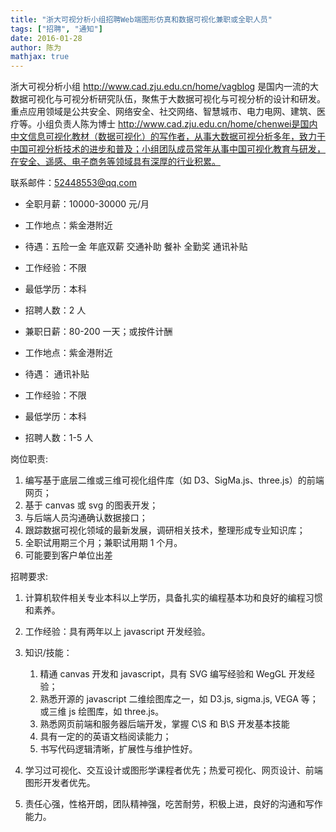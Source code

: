 ```yaml
---
title: "浙大可视分析小组招聘Web端图形仿真和数据可视化兼职或全职人员"
tags: ["招聘", "通知"]
date: 2016-01-28
author: 陈为
mathjax: true
---
```


浙大可视分析小组 http://www.cad.zju.edu.cn/home/vagblog 是国内一流的大数据可视化与可视分析研究队伍，聚焦于大数据可视化与可视分析的设计和研发。重点应用领域是公共安全、网络安全、社交网络、智慧城市、电力电网、建筑、医疗等。小组负责人陈为博士 http://www.cad.zju.edu.cn/home/chenwei是国内中文信息可视化教材（数据可视化）的写作者，从事大数据可视分析多年，致力于中国可视分析技术的进步和普及；小组团队成员常年从事中国可视化教育与研发，在安全、遥感、电子商务等领域具有深厚的行业积累。

联系邮件：52448553@qq.com

- 全职月薪：10000-30000 元/月

- 工作地点：紫金港附近
- 待遇：五险一金 年底双薪 交通补助 餐补 全勤奖 通讯补贴
- 工作经验：不限
- 最低学历：本科
- 招聘人数：2 人
- 兼职日薪：80-200 一天；或按件计酬
- 工作地点：紫金港附近
- 待遇： 通讯补贴
- 工作经验：不限
- 最低学历：本科
- 招聘人数：1-5 人

岗位职责:

1. 编写基于底层二维或三维可视化组件库（如 D3、SigMa.js、three.js）的前端网页；
2. 基于 canvas 或 svg 的图表开发；
3. 与后端人员沟通确认数据接口；
4. 跟踪数据可视化领域的最新发展，调研相关技术，整理形成专业知识库；
5. 全职试用期三个月；兼职试用期 1 个月。
6. 可能要到客户单位出差

招聘要求:

1. 计算机软件相关专业本科以上学历，具备扎实的编程基本功和良好的编程习惯和素养。
2. 工作经验：具有两年以上 javascript 开发经验。
3. 知识/技能：

   1. 精通 canvas 开发和 javascript，具有 SVG 编写经验和 WegGL 开发经验；
   2. 熟悉开源的 javascript 二维绘图库之一，如 D3.js, sigma.js, VEGA 等；或三维 js 绘图库，如 three.js。
   3. 熟悉网页前端和服务器后端开发，掌握 C\S 和 B\S 开发基本技能
   4. 具有一定的的英语文档阅读能力；
   5. 书写代码逻辑清晰，扩展性与维护性好。

4. 学习过可视化、交互设计或图形学课程者优先；热爱可视化、网页设计、前端图形开发者优先。
5. 责任心强，性格开朗，团队精神强，吃苦耐劳，积极上进，良好的沟通和写作能力。
